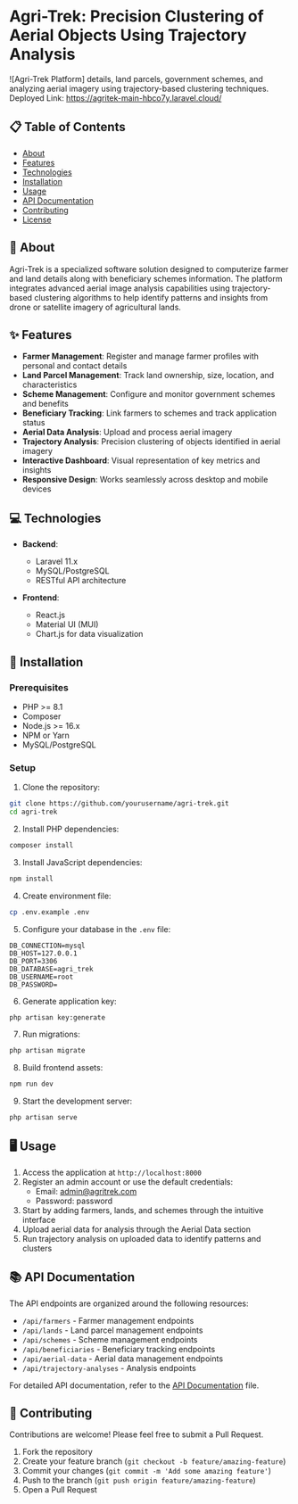 # Agri-Trek: Precision Clustering of Aerial Objects Using Trajectory Analysis

![Agri-Trek Platform] details, land parcels, government schemes, and analyzing aerial imagery using trajectory-based clustering techniques.
Deployed Link: https://agritek-main-hbco7y.laravel.cloud/
## 📋 Table of Contents

- [About](#about)
- [Features](#features)
- [Technologies](#technologies)
- [Installation](#installation)
- [Usage](#usage)
- [API Documentation](#api-documentation)
- [Contributing](#contributing)
- [License](#license)

## 🌾 About

Agri-Trek is a specialized software solution designed to computerize farmer and land details along with beneficiary schemes information. The platform integrates advanced aerial image analysis capabilities using trajectory-based clustering algorithms to help identify patterns and insights from drone or satellite imagery of agricultural lands.

## ✨ Features

- **Farmer Management**: Register and manage farmer profiles with personal and contact details
- **Land Parcel Management**: Track land ownership, size, location, and characteristics
- **Scheme Management**: Configure and monitor government schemes and benefits
- **Beneficiary Tracking**: Link farmers to schemes and track application status
- **Aerial Data Analysis**: Upload and process aerial imagery
- **Trajectory Analysis**: Precision clustering of objects identified in aerial imagery
- **Interactive Dashboard**: Visual representation of key metrics and insights
- **Responsive Design**: Works seamlessly across desktop and mobile devices

## 💻 Technologies

- **Backend**:
  - Laravel 11.x
  - MySQL/PostgreSQL
  - RESTful API architecture

- **Frontend**:
  - React.js
  - Material UI (MUI)
  - Chart.js for data visualization

## 🚀 Installation

### Prerequisites

- PHP >= 8.1
- Composer
- Node.js >= 16.x
- NPM or Yarn
- MySQL/PostgreSQL

### Setup

1. Clone the repository:
```bash
git clone https://github.com/yourusername/agri-trek.git
cd agri-trek
```

2. Install PHP dependencies:
```bash
composer install
```

3. Install JavaScript dependencies:
```bash
npm install
```

4. Create environment file:
```bash
cp .env.example .env
```

5. Configure your database in the `.env` file:
```
DB_CONNECTION=mysql
DB_HOST=127.0.0.1
DB_PORT=3306
DB_DATABASE=agri_trek
DB_USERNAME=root
DB_PASSWORD=
```

6. Generate application key:
```bash
php artisan key:generate
```

7. Run migrations:
```bash
php artisan migrate
```

8. Build frontend assets:
```bash
npm run dev
```

9. Start the development server:
```bash
php artisan serve
```

## 🖥️ Usage

1. Access the application at `http://localhost:8000`
2. Register an admin account or use the default credentials:
   - Email: admin@agritrek.com
   - Password: password
3. Start by adding farmers, lands, and schemes through the intuitive interface
4. Upload aerial data for analysis through the Aerial Data section
5. Run trajectory analysis on uploaded data to identify patterns and clusters

## 📚 API Documentation

The API endpoints are organized around the following resources:

- `/api/farmers` - Farmer management endpoints
- `/api/lands` - Land parcel management endpoints
- `/api/schemes` - Scheme management endpoints
- `/api/beneficiaries` - Beneficiary tracking endpoints
- `/api/aerial-data` - Aerial data management endpoints
- `/api/trajectory-analyses` - Analysis endpoints

For detailed API documentation, refer to the [API Documentation](docs/api.md) file.

## 🤝 Contributing

Contributions are welcome! Please feel free to submit a Pull Request.

1. Fork the repository
2. Create your feature branch (`git checkout -b feature/amazing-feature`)
3. Commit your changes (`git commit -m 'Add some amazing feature'`)
4. Push to the branch (`git push origin feature/amazing-feature`)
5. Open a Pull Request


